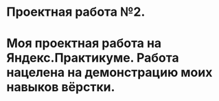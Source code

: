 # Проектная работа №2.


Моя проектная работа на Яндекс.Практикуме. Работа нацелена на демонстрацию моих навыков вёрстки.
===
